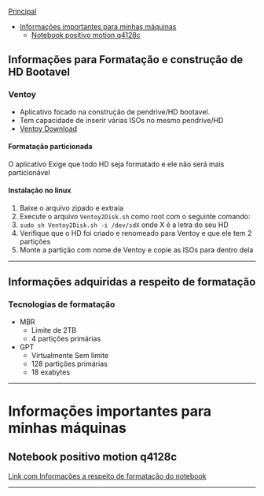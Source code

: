 [Principal](../README.md)

- [Informações importantes para minhas máquinas](#informações-importantes-para-minhas-máquinas)
  - [Notebook positivo motion q4128c](#notebook-positivo-motion-q4128c)


## Informações para Formatação e construção de HD Bootavel

### Ventoy
 - Aplicativo focado na construção de pendrive/HD bootavel. 
 - Tem capacidade de inserir várias ISOs no mesmo pendrive/HD
 - [Ventoy Download](https://www.ventoy.net/en/download.html)

#### Formatação particionada

O aplicativo Exige que todo HD seja formatado e ele não será mais particionável

#### Instalação no linux

1. Baixe o arquivo zipado e extraia
2. Execute o arquivo `Ventoy2Disk.sh` como root com o seguinte comando:
3. `sudo sh Ventoy2Disk.sh -i /dev/sdX` onde X é a letra do seu HD
4. Verifique que o HD foi criado e renomeado para Ventoy e que ele tem 2 partições
5. Monte a partição com nome de Ventoy e copie as ISOs para dentro dela
   
---

## Informações adquiridas a respeito de formatação

### Tecnologias de formatação


 - MBR
   - Limite de 2TB
   - 4 partições primárias
 - GPT
   - Virtualmente Sem limite
   - 128 partições primárias
   - 18 exabytes

---

# Informações importantes para minhas máquinas

## Notebook positivo motion q4128c
[Link com Informações a respeito de formatação do notebook](https://www.meupositivo.com.br/para-voce/suporte-tecnico/drivers)

---
